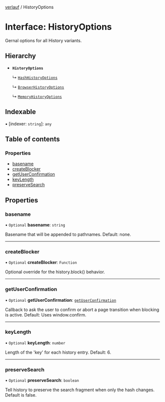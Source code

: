 [verlauf](../README.md) / HistoryOptions

# Interface: HistoryOptions

Gernal options for all History variants.

## Hierarchy

- **`HistoryOptions`**

  ↳ [`HashHistoryOptions`](HashHistoryOptions.md)

  ↳ [`BrowserHistoryOptions`](BrowserHistoryOptions.md)

  ↳ [`MemoryHistoryOptions`](MemoryHistoryOptions.md)

## Indexable

▪ [indexer: `string`]: `any`

## Table of contents

### Properties

- [basename](HistoryOptions.md#basename)
- [createBlocker](HistoryOptions.md#createblocker)
- [getUserConfirmation](HistoryOptions.md#getuserconfirmation)
- [keyLength](HistoryOptions.md#keylength)
- [preserveSearch](HistoryOptions.md#preservesearch)

## Properties

### basename

• `Optional` **basename**: `string`

Basename that will be appended to pathnames. Default: none.

___

### createBlocker

• `Optional` **createBlocker**: `Function`

Optional override for the history.block() behavior.

___

### getUserConfirmation

• `Optional` **getUserConfirmation**: [`getUserConfirmation`](../README.md#getuserconfirmation)

Callback to ask the user to confirm or abort a page transition when blocking is active.
Default: Uses window.confirm.

___

### keyLength

• `Optional` **keyLength**: `number`

Length of the 'key' for each history entry. Default: 6.

___

### preserveSearch

• `Optional` **preserveSearch**: `boolean`

Tell history to preserve the search fragment when only the hash changes.
Default is false.

